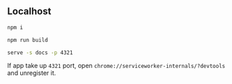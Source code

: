 ## Localhost

```sh
npm i
```

```sh
npm run build
```

```sh
serve -s docs -p 4321
```

If app take up `4321` port, open `chrome://serviceworker-internals/?devtools` and unregister it.